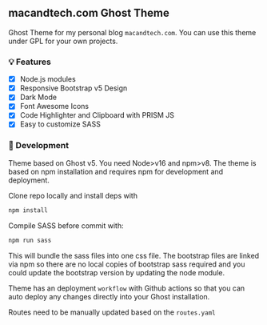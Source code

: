 ## macandtech.com Ghost Theme

Ghost Theme for my personal blog `macandtech.com`. You can use this theme under GPL for your own projects. 

### :bulb: Features
- [x] Node.js modules
- [x] Responsive Bootstrap v5 Design
- [x] Dark Mode
- [x] Font Awesome Icons
- [x] Code Highlighter and Clipboard with PRISM JS
- [x] Easy to customize SASS

### :wrench: Development

Theme based on Ghost v5. You need Node>v16 and npm>v8. The theme is based on npm installation and requires npm for development and deployment.

Clone repo locally and install deps with
```bash
npm install
```

Compile SASS before commit with:
```bash
npm run sass
```

This will bundle the sass files into one css file. The bootstrap files are linked via npm so there are no local copies of bootstrap sass required and you could update the bootstrap version by updating the node module. 

Theme has an deployment `workflow` with Github actions so that you can auto deploy any changes directly into your Ghost installation. 

Routes need to be manually updated based on the `routes.yaml`



